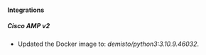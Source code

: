 #### Integrations
##### Cisco AMP v2
- Updated the Docker image to: *demisto/python3:3.10.9.46032*.
